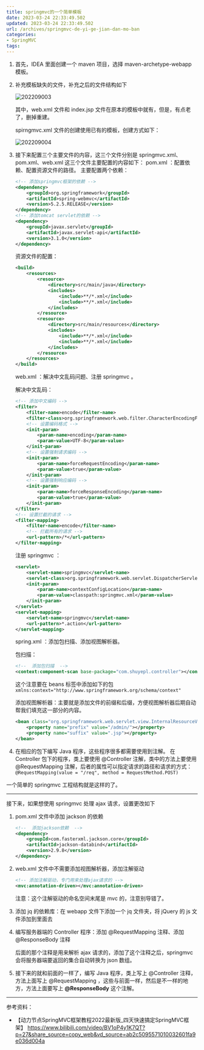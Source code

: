 ```yaml
---
title: springmvc的一个简单模板
date: 2023-03-24 22:33:49.502
updated: 2023-03-24 22:33:49.502
url: /archives/springmvc-de-yi-ge-jian-dan-mo-ban
categories: 
- SpringMVC
tags: 
---
```


1. 首先，IDEA 里面创建一个 maven 项目，选择 maven-archetype-webapp 模板。

2. 补充模板缺失的文件，补充之后的文件结构如下

    ![202209003](https://img.shuyepl.com/202209302119466.png)

    其中，web.xml 文件和 index.jsp 文件在原本的模板中就有，但是，有点老了，删掉重建。

    spirngmvc.xml 文件的创建使用已有的模板，创建方式如下：

    ![202209004](https://img.shuyepl.com/202209302120936.png)

3. 接下来配置三个主要文件的内容，这三个文件分别是 springmvc.xml、pom.xml、web.xml
    这三个文件主要配置的内容如下：
    pom.xml ：配置依赖、配置资源文件的路径。
    主要配置两个依赖：

    ~~~xml
    <!-- 添加springmvc框架的依赖 -->
    <dependency>
        <groupId>org.springframework</groupId>
        <artifactId>spring-webmvc</artifactId>
        <version>5.2.5.RELEASE</version>
    </dependency>
    <!-- 添加tomcat servlet的依赖 -->
    <dependency>
        <groupId>javax.servlet</groupId>
        <artifactId>javax.servlet-api</artifactId>
        <version>3.1.0</version>
    </dependency>
    ~~~

    资源文件的配置：

    ~~~xml
    <build>
        <resources>
            <resource>
                <directory>src/main/java</directory>
                <includes>
                    <include>**/*.xml</include>
                    <include>**/*.xml</include>
                </includes>
            </resource>
            <resource>
                <directory>src/main/resources</directory>
                <includes>
                    <include>**/*.xml</include>
                    <include>**/*.xml</include>
                </includes>
            </resource>
        </resources>
    </build>
    ~~~

    web.xml ：解决中文乱码问题、注册 springmvc 。

    解决中文乱码：

    ~~~xml
    <!-- 添加中文编码 -->
    <filter>
        <filter-name>encode</filter-name>
        <filter-class>org.springframework.web.filter.CharacterEncodingFilter</filter-class>
        <!-- 设置编码格式 -->
        <init-param>
            <param-name>encoding</param-name>
            <param-value>UTF-8</param-value>
        </init-param>
        <!-- 设置强制请求编码 -->
        <init-param>
            <param-name>forceRequestEncoding</param-name>
            <param-value>true</param-value>
        </init-param>
        <!-- 设置强制响应编码 -->
        <init-param>
            <param-name>forceResponseEncoding</param-name>
            <param-value>true</param-value>
        </init-param>
    </filter>
    <!-- 设置拦截的请求 -->
    <filter-mapping>
        <filter-name>encode</filter-name>
        <!-- 拦截所有的请求 -->
        <url-pattern>/*</url-pattern>
    </filter-mapping>
    ~~~

    注册 springmvc ：

    ~~~xml
    <servlet>
        <servlet-name>springmvc</servlet-name>
        <servlet-class>org.springframework.web.servlet.DispatcherServlet</servlet-class>
        <init-param>
            <param-name>contextConfigLocation</param-name>
            <param-value>classpath:springmvc.xml</param-value>
        </init-param>
    </servlet>
    <servlet-mapping>
        <servlet-name>springmvc</servlet-name>
        <url-pattern>*.action</url-pattern>
    </servlet-mapping>
    ~~~

    spring.xml ：添加包扫描、添加视图解析器。

    包扫描：

    ~~~xml
    <!--  添加包扫描  -->
    <context:component-scan base-package="com.shuyepl.controller"></context:component-scan>
    ~~~

    这个注意要在 beans 标签中添加如下的包 ` xmlns:context="http://www.springframework.org/schema/context" `

    添加视图解析器：主要就是添加文件的前缀和后缀，方便视图解析器后期自动帮我们填充这一部分的内容。

    ~~~xml
    <bean class="org.springframework.web.servlet.view.InternalResourceViewResolver">
        <property name="prefix" value="/admin/"></property>
        <property name="suffix" value=".jsp"></property>
    </bean>
    ~~~

4. 在相应的包下编写 Java 程序，这些程序很多都需要使用到注解。
    在 Controller 包下的程序，类上要使用 @Controller 注解，类中的方法上要使用 @RequestMapping 注解，后者的属性可以指定请求的路径和请求的方式：` @RequestMapping(value = "/req", method = RequestMethod.POST) `

一个简单的 springmvc 工程结构就是这样的了。

---

接下来，如果想使用 springmvc 处理 ajax 请求，设置更改如下

1. pom.xml 文件中添加 jackson 的依赖

    ~~~xml
    <!--  添加jackson依赖  -->
    <dependency>
        <groupId>com.fasterxml.jackson.core</groupId>
        <artifactId>jackson-databind</artifactId>
        <version>2.9.8</version>
    </dependency>
    ~~~

2. web.xml 文件中不需要添加视图解析器，添加注解驱动

    ~~~xml
    <!-- 添加注解驱动，专门用来处理ajax请求的 -->
    <mvc:annotation-driven></mvc:annotation-driven>
    ~~~

    注意：这个注解驱动的命名空间末尾是 mvc 的，注意别导错了。

3. 添加 jq 的依赖库：在 webapp 文件下添加一个 jq 文件夹，将 jQuery 的 js 文件添加到里面去

4. 编写服务器端的 Controller 程序：添加 @RequestMapping 注释、添加 @ResponseBody 注释

    后面的那个注释是用来解析 ajax 请求的，添加了这个注释之后，springmvc 会将服务器端要返回的集合自动转换为 json 数组。

5. 接下来的就和前面的一样了，编写 Java 程序，类上写上 @Controller 注释，方法上面写上 @RequestMapping  ，这些与前面一样，然后是不一样的地方，方法上面要写上 **@ResponseBody** 这个注解。

---

参考资料：

- 【动力节点SpringMVC框架教程2022最新版_四天快速搞定SpringMVC框架】 https://www.bilibili.com/video/BV1oP4y1K7QT?p=27&share_source=copy_web&vd_source=ab2c5095571010032601fa9e036d004a